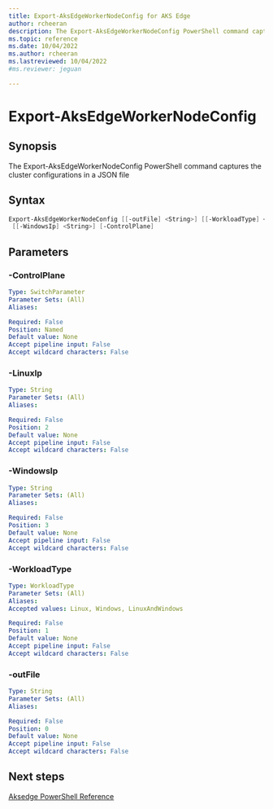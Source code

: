 ```yaml
---
title: Export-AksEdgeWorkerNodeConfig for AKS Edge
author: rcheeran
description: The Export-AksEdgeWorkerNodeConfig PowerShell command captures the cluster configurations in a JSON file.
ms.topic: reference
ms.date: 10/04/2022
ms.author: rcheeran 
ms.lastreviewed: 10/04/2022
#ms.reviewer: jeguan

---
```


# Export-AksEdgeWorkerNodeConfig

## Synopsis

The Export-AksEdgeWorkerNodeConfig PowerShell command captures the cluster configurations in a JSON file

## Syntax

```powershell
Export-AksEdgeWorkerNodeConfig [[-outFile] <String>] [[-WorkloadType] <WorkloadType>] [[-LinuxIp] <String>]
 [[-WindowsIp] <String>] [-ControlPlane]
```

## Parameters

### -ControlPlane

```yaml
Type: SwitchParameter
Parameter Sets: (All)
Aliases:

Required: False
Position: Named
Default value: None
Accept pipeline input: False
Accept wildcard characters: False
```

### -LinuxIp

```yaml
Type: String
Parameter Sets: (All)
Aliases:

Required: False
Position: 2
Default value: None
Accept pipeline input: False
Accept wildcard characters: False
```

### -WindowsIp

```yaml
Type: String
Parameter Sets: (All)
Aliases:

Required: False
Position: 3
Default value: None
Accept pipeline input: False
Accept wildcard characters: False
```

### -WorkloadType

```yaml
Type: WorkloadType
Parameter Sets: (All)
Aliases:
Accepted values: Linux, Windows, LinuxAndWindows

Required: False
Position: 1
Default value: None
Accept pipeline input: False
Accept wildcard characters: False
```

### -outFile

```yaml
Type: String
Parameter Sets: (All)
Aliases:

Required: False
Position: 0
Default value: None
Accept pipeline input: False
Accept wildcard characters: False
```
## Next steps

[Aksedge PowerShell Reference](./index.md)
